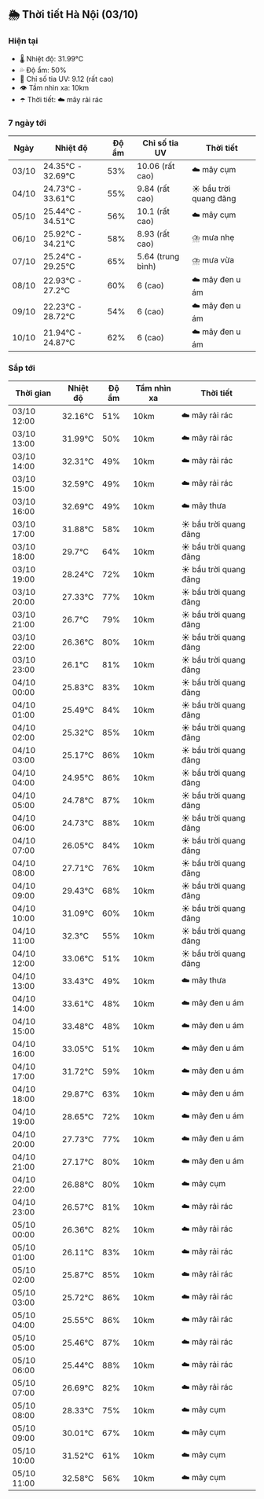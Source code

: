 ## 🌦️ Thời tiết Hà Nội (03/10)

### Hiện tại

- 🌡️ Nhiệt độ: 31.99℃
- 💦 Độ ẩm: 50%
- 🌟 Chỉ số tia UV: 9.12 (rất cao)
- 👁️ Tầm nhìn xa: 10km
- ☂️ Thời tiết: ☁️ mây rải rác

### 7 ngày tới

| Ngày | Nhiệt độ | Độ ẩm | Chỉ số tia UV | Thời tiết |
| --- | --- | --- | --- | --- |
| 03/10 | 24.35℃ - 32.69℃ | 53% | 10.06 (rất cao) | ☁️ mây cụm |
| 04/10 | 24.73℃ - 33.61℃ | 55% | 9.84 (rất cao) | ☀️ bầu trời quang đãng |
| 05/10 | 25.44℃ - 34.51℃ | 56% | 10.1 (rất cao) | ☁️ mây cụm |
| 06/10 | 25.92℃ - 34.21℃ | 58% | 8.93 (rất cao) | ⛈️ mưa nhẹ |
| 07/10 | 25.24℃ - 29.25℃ | 65% | 5.64 (trung bình) | ⛈️ mưa vừa |
| 08/10 | 22.93℃ - 27.2℃ | 60% | 6 (cao) | ☁️ mây đen u ám |
| 09/10 | 22.23℃ - 28.72℃ | 54% | 6 (cao) | ☁️ mây đen u ám |
| 10/10 | 21.94℃ - 24.87℃ | 62% | 6 (cao) | ☁️ mây đen u ám |

### Sắp tới

| Thời gian | Nhiệt độ | Độ ẩm | Tầm nhìn xa | Thời tiết |
| --- | --- | --- | --- | --- |
| 03/10 12:00 | 32.16℃ | 51% | 10km | ☁️ mây rải rác |
| 03/10 13:00 | 31.99℃ | 50% | 10km | ☁️ mây rải rác |
| 03/10 14:00 | 32.31℃ | 49% | 10km | ☁️ mây rải rác |
| 03/10 15:00 | 32.59℃ | 49% | 10km | ☁️ mây rải rác |
| 03/10 16:00 | 32.69℃ | 49% | 10km | ☁️ mây thưa |
| 03/10 17:00 | 31.88℃ | 58% | 10km | ☀️ bầu trời quang đãng |
| 03/10 18:00 | 29.7℃ | 64% | 10km | ☀️ bầu trời quang đãng |
| 03/10 19:00 | 28.24℃ | 72% | 10km | ☀️ bầu trời quang đãng |
| 03/10 20:00 | 27.33℃ | 77% | 10km | ☀️ bầu trời quang đãng |
| 03/10 21:00 | 26.7℃ | 79% | 10km | ☀️ bầu trời quang đãng |
| 03/10 22:00 | 26.36℃ | 80% | 10km | ☀️ bầu trời quang đãng |
| 03/10 23:00 | 26.1℃ | 81% | 10km | ☀️ bầu trời quang đãng |
| 04/10 00:00 | 25.83℃ | 83% | 10km | ☀️ bầu trời quang đãng |
| 04/10 01:00 | 25.49℃ | 84% | 10km | ☀️ bầu trời quang đãng |
| 04/10 02:00 | 25.32℃ | 85% | 10km | ☀️ bầu trời quang đãng |
| 04/10 03:00 | 25.17℃ | 86% | 10km | ☀️ bầu trời quang đãng |
| 04/10 04:00 | 24.95℃ | 86% | 10km | ☀️ bầu trời quang đãng |
| 04/10 05:00 | 24.78℃ | 87% | 10km | ☀️ bầu trời quang đãng |
| 04/10 06:00 | 24.73℃ | 88% | 10km | ☀️ bầu trời quang đãng |
| 04/10 07:00 | 26.05℃ | 84% | 10km | ☀️ bầu trời quang đãng |
| 04/10 08:00 | 27.71℃ | 76% | 10km | ☀️ bầu trời quang đãng |
| 04/10 09:00 | 29.43℃ | 68% | 10km | ☀️ bầu trời quang đãng |
| 04/10 10:00 | 31.09℃ | 60% | 10km | ☀️ bầu trời quang đãng |
| 04/10 11:00 | 32.3℃ | 55% | 10km | ☀️ bầu trời quang đãng |
| 04/10 12:00 | 33.06℃ | 51% | 10km | ☀️ bầu trời quang đãng |
| 04/10 13:00 | 33.43℃ | 49% | 10km | ☁️ mây thưa |
| 04/10 14:00 | 33.61℃ | 48% | 10km | ☁️ mây đen u ám |
| 04/10 15:00 | 33.48℃ | 48% | 10km | ☁️ mây đen u ám |
| 04/10 16:00 | 33.05℃ | 51% | 10km | ☁️ mây đen u ám |
| 04/10 17:00 | 31.72℃ | 59% | 10km | ☁️ mây đen u ám |
| 04/10 18:00 | 29.87℃ | 63% | 10km | ☁️ mây đen u ám |
| 04/10 19:00 | 28.65℃ | 72% | 10km | ☁️ mây đen u ám |
| 04/10 20:00 | 27.73℃ | 77% | 10km | ☁️ mây đen u ám |
| 04/10 21:00 | 27.17℃ | 80% | 10km | ☁️ mây đen u ám |
| 04/10 22:00 | 26.88℃ | 80% | 10km | ☁️ mây cụm |
| 04/10 23:00 | 26.57℃ | 81% | 10km | ☁️ mây rải rác |
| 05/10 00:00 | 26.36℃ | 82% | 10km | ☁️ mây rải rác |
| 05/10 01:00 | 26.11℃ | 83% | 10km | ☁️ mây rải rác |
| 05/10 02:00 | 25.87℃ | 85% | 10km | ☁️ mây rải rác |
| 05/10 03:00 | 25.72℃ | 86% | 10km | ☁️ mây rải rác |
| 05/10 04:00 | 25.55℃ | 86% | 10km | ☁️ mây rải rác |
| 05/10 05:00 | 25.46℃ | 87% | 10km | ☁️ mây rải rác |
| 05/10 06:00 | 25.44℃ | 88% | 10km | ☁️ mây rải rác |
| 05/10 07:00 | 26.69℃ | 82% | 10km | ☁️ mây rải rác |
| 05/10 08:00 | 28.33℃ | 75% | 10km | ☁️ mây cụm |
| 05/10 09:00 | 30.01℃ | 67% | 10km | ☁️ mây cụm |
| 05/10 10:00 | 31.52℃ | 61% | 10km | ☁️ mây cụm |
| 05/10 11:00 | 32.58℃ | 56% | 10km | ☁️ mây cụm |
